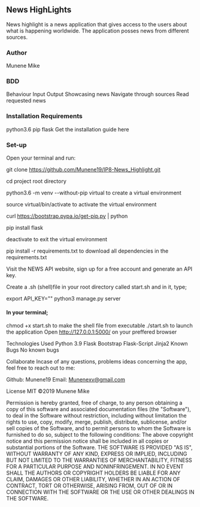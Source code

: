 ## News HighLights
News highlight is a news application that gives access to the users about what is happening worldwide. The application posses news from different sources.

### Author
Munene Mike

### BDD
Behaviour	        Input	                     Output
Showcasing news 	Navigate through sources	Read requested news

### Installation Requirements
python3.6
pip
flask
Get the installation guide here

### Set-up
Open your terminal and run:

git clone https://github.com/Munene19/IP8-News_Highlight.git

cd project root directory

python3.6 -m venv --without-pip virtual to create a virtual environment

source virtual/bin/activate to activate the virtual environment

curl https://bootstrap.pypa.io/get-pip.py | python

pip install flask

deactivate to exit the virtual environment

pip install -r requirements.txt to download all dependencies in the requirements.txt

Visit the NEWS API website, sign up for a free account and generate an API key.

Create a .sh (shell)file in your root directory called start.sh and in it, type;

export API_KEY="<your-api-key>"
python3 manage.py server

#### In your terminal;

chmod +x start.sh to make the shell file from executable
./start.sh to launch the application
Open http://127.0.0.1:5000/ on your preffered browser

Technologies Used
Python 3.9
Flask
Bootstrap
Flask-Script
Jinja2
Known Bugs
No known bugs

Collaborate
Incase of any questions, problems ideas concerning the app, feel free to reach out to me:

Github: Munene19 Email: Munenexv@gmail.com

License
MIT ©2019 Munene Mike

Permission is hereby granted, free of charge, to any person obtaining a copy of this software and associated documentation files (the "Software"), to deal in the Software without restriction, including without limitation the rights to use, copy, modify, merge, publish, distribute, sublicense, and/or sell copies of the Software, and to permit persons to whom the Software is furnished to do so, subject to the following conditions: The above copyright notice and this permission notice shall be included in all copies or substantial portions of the Software. THE SOFTWARE IS PROVIDED "AS IS", WITHOUT WARRANTY OF ANY KIND, EXPRESS OR IMPLIED, INCLUDING BUT NOT LIMITED TO THE WARRANTIES OF MERCHANTABILITY, FITNESS FOR A PARTICULAR PURPOSE AND NONINFRINGEMENT. IN NO EVENT SHALL THE AUTHORS OR COPYRIGHT HOLDERS BE LIABLE FOR ANY CLAIM, DAMAGES OR OTHER LIABILITY, WHETHER IN AN ACTION OF CONTRACT, TORT OR OTHERWISE, ARISING FROM, OUT OF OR IN CONNECTION WITH THE SOFTWARE OR THE USE OR OTHER DEALINGS IN THE SOFTWARE.